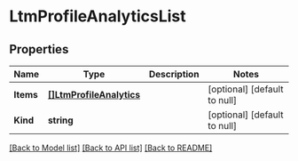 # LtmProfileAnalyticsList

## Properties
Name | Type | Description | Notes
------------ | ------------- | ------------- | -------------
**Items** | [**[]LtmProfileAnalytics**](ltm_profile_analytics.md) |  | [optional] [default to null]
**Kind** | **string** |  | [optional] [default to null]

[[Back to Model list]](../README.md#documentation-for-models) [[Back to API list]](../README.md#documentation-for-api-endpoints) [[Back to README]](../README.md)



